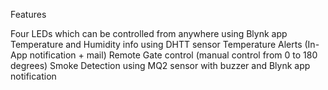 Features

Four LEDs which can be controlled from anywhere using Blynk app
Temperature and Humidity info using DHTT sensor
Temperature Alerts (In-App notification + mail)
Remote Gate control (manual control from 0 to 180 degrees)
Smoke Detection using MQ2 sensor with buzzer and Blynk app notification
